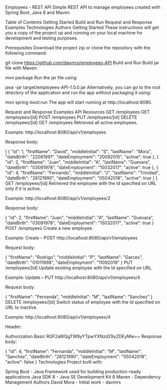 Employees - REST API
Simple REST API to manage employees created with Spring Boot, Java 8 and Maven.

Table of Contents
Getting Started
Build and Run
Request and Response Examples
Technologies
Authors
Getting Started
These instructions will get you a copy of the project up and running on your local machine for development and testing purposes.

Prerequisites
Download the project zip or clone the repository with the following command:

git clone https://github.com/davmrs/employees-API
Build and Run
Build jar file with Maven:

mvn package
Run the jar file using:

java -jar target/employees-API-1.0.0.jar
Alternatively, you can go to the root directory of the application and run the app without packaging it using:

mvn spring-boot:run
The app will start running at http://localhost:8080.

Request and Response Examples
API Resources
GET /employees
GET /employees/[id]
POST /employees
PUT /employees/[id]
DELETE /employees/[id]
GET /employees
Retrieved all active employees.

Example: http://localhost:8080/api/v1/employees

Response body:

  [
      {
          "id": 1,
          "firstName": "David",
          "middleInitial": "S",
          "lastName": "Mora",
          "dateBirth": "22081991",
          "dateEmployment": "20092015",
          "active": true
      },
      {
          "id": 2,
          "firstName": "Juan",
          "middleInitial": "A",
          "lastName": "Guevara",
          "dateBirth": "03091978",
          "dateEmployment": "15032017",
          "active": true
      },
      {
          "id": 4,
          "firstName": "Fernando",
          "middleInitial": "J",
          "lastName": "Trinidad",
          "dateBirth": "28121990",
          "dateEmployment": "05042018",
          "active": true
      }
  ]
GET /employees/[id]
Retrieved the employee with the Id specified on URL only if it is active.

Example: http://localhost:8080/api/v1/employees/2

Response body:

  {
      "id": 2,
      "firstName": "Juan",
      "middleInitial": "A",
      "lastName": "Guevara",
      "dateBirth": "03091978",
      "dateEmployment": "15032017",
      "active": true
  }
POST /employees
Create a new employee.

Example: Create – POST  http://localhost:8080/api/v1/employees

Request body:

  {
      "firstName": "Rodrigo",
      "middleInitial": "P",
      "lastName": "Garces",
      "dateBirth": "01011998",
      "dateEmployment": "11092019"
  }
PUT /employees/[id]
Update existing employee with the Id specified on URL.

Example: Update – PUT  http://localhost:8080/api/v1/employees/4

Request body:

  {
      "firstName": "Fernanda",
      "middleInitial": "M",
      "lastName": "Sanchez"
  }
DELETE /employees/[id]
Switch status of employee with the Id specified on URL to inactive.

Example: http://localhost:8080/api/v1/employees/4

Header:

Authorization       Basic RGF2aWQgTW9yYTpwYXNzd29yZDEyMw==
Response body:

  {
      "id": 4,
      "firstName": "Fernanda",
      "middleInitial": "M",
      "lastName": "Sanchez",
      "dateBirth": "28121990",
      "dateEmployment": "05042018",
      "active": false
  }
Technologies
Project built with:

Spring Boot - Java Framework used for building production-ready applications
Java SDK 8 - Java SE Development Kit 8
Maven - Dependency Management
Authors
David Mora - Initial work - davmrs
